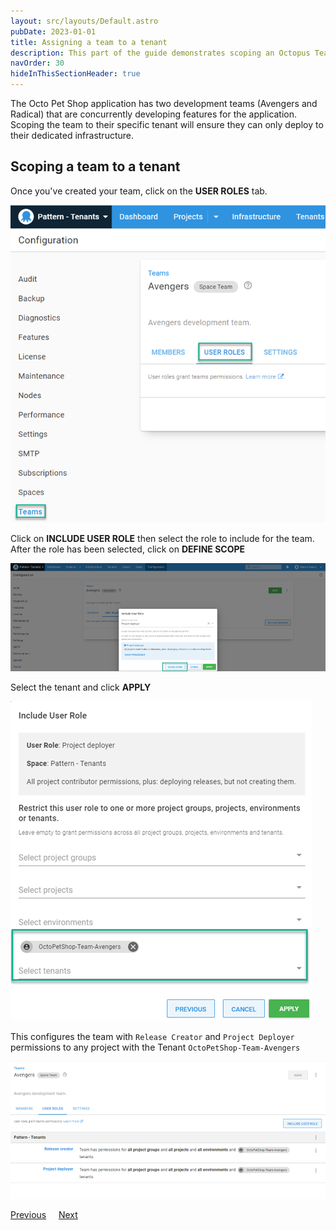 ```yaml
---
layout: src/layouts/Default.astro
pubDate: 2023-01-01
title: Assigning a team to a tenant
description: This part of the guide demonstrates scoping an Octopus Team to a Tenant
navOrder: 30
hideInThisSectionHeader: true
---
```


The Octo Pet Shop application has two development teams (Avengers and Radical) that are concurrently developing features for the application.  Scoping the team to their specific tenant will ensure they can only deploy to their dedicated infrastructure.

## Scoping a team to a tenant

Once you've created your team, click on the **USER ROLES** tab.

![](images/octopus-teams-avenger.png "width=500")

Click on **INCLUDE USER ROLE** then select the role to include for the team.  After the role has been selected, click on **DEFINE SCOPE**

![](images/octopus-teams-roles.png "width=500")

Select the tenant and click **APPLY**

![](images/octopus-teams-role-tenant.png "width=500")

This configures the team with `Release Creator` and `Project Deployer` permissions to any project with the Tenant `OctoPetShop-Team-Avengers`

![](images/octopus-teams-userroles.png "width=500")

<span><a class="btn btn-secondary" href="/docs/tenants/guides/multi-tenant-teams/creating-new-tenants">Previous</a></span>&nbsp;&nbsp;&nbsp;&nbsp;&nbsp;<span><a class="btn btn-success" href="/docs/tenants/guides/multi-tenant-teams/deploying-team-tenant">Next</a></span>